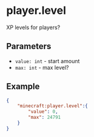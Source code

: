 
# player.level

XP levels for players?

## Parameters

* `value: int` - start amount
* `max: int` -  max level?
## Example

````json
{
    "minecraft:player.level":{
        "value": 0,
        "max": 24791
    }
}
````
